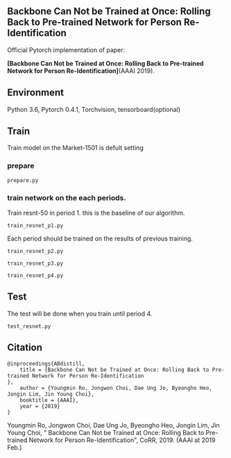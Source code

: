 ## Backbone Can Not be Trained at Once: Rolling Back to Pre-trained Network for Person Re-Identification

Official Pytorch implementation of paper:

**[Backbone Can Not be Trained at Once: Rolling Back to Pre-trained Network for Person Re-Identification]**(AAAI 2019).


## Environment
Python 3.6, Pytorch 0.4.1, Torchvision, tensorboard(optional)


## Train 
Train model on the Market-1501 is defult setting

### prepare
```
prepare.py 
```
### train network on the each periods. 

Train resnt-50 in period 1. this is the baseline of our algorithm.
```
train_resnet_p1.py
```

Each period should be trained on the results of previous training.
```
train_resnet_p2.py
```

```
train_resnet_p3.py
```

```
train_resnet_p4.py
```

## Test

The test will be done when you train until period 4. 

```
test_resnet.py
```



## Citation

```
@inproceedings{ABdistill,
	title = {Backbone Can Not be Trained at Once: Rolling Back to Pre-trained Network for Person Re-Identification
},
	author = {Youngmin Ro, Jongwon Choi, Dae Ung Jo, Byeongho Heo, Jongin Lim, Jin Young Choi},
	booktitle = {AAAI},
	year = {2019}
}
```
Youngmin Ro, Jongwon Choi, Dae Ung Jo, Byeongho Heo, Jongin Lim, Jin Young Choi, "
Backbone Can Not be Trained at Once: Rolling Back to Pre-trained Network for Person Re-Identification", CoRR, 2019. (AAAI at 2019 Feb.)



